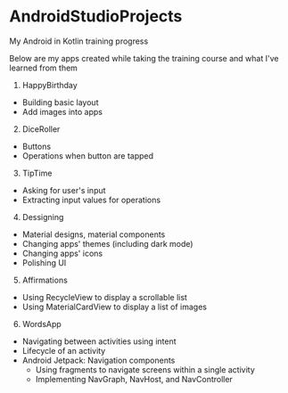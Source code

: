 # AndroidStudioProjects
My Android in Kotlin training progress

Below are my apps created while taking the training course and what I've learned from them

1. HappyBirthday
  - Building basic layout
  - Add images into apps
  
2. DiceRoller
  - Buttons
  - Operations when button are tapped
  
3. TipTime  
  - Asking for user's input
  - Extracting input values for operations

4. Dessigning
  - Material designs, material components
  - Changing apps' themes (including dark mode)
  - Changing apps' icons
  - Polishing UI
  
5. Affirmations
  - Using RecycleView to display a scrollable list
  - Using MaterialCardView to display a list of images
  
6. WordsApp
  - Navigating between activities using intent
  - Lifecycle of an activity
  - Android Jetpack: Navigation components
    + Using fragments to navigate screens within a single activity
    + Implementing NavGraph, NavHost, and NavController

